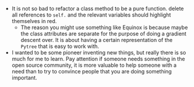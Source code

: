 * It is not so bad to refactor a class method to be a pure function. 
delete all references to `self.` and the relevant variables should highlight themselves in red.
  * The reason you might use something like Equinox is because maybe the class attributes are separate for the purpose of doing a gradient descent over. It is about having a certain representation of the `Pytree` that is easy to work with.
* I wanted to be some pioneer inventing new things, but really there is so much for me to learn. Pay attention if someone needs something in the open source community, it is more valuable to help someone with a need than to try to convince people that you are doing something important.
